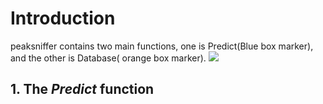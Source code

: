 # Introduction
peaksniffer contains two main functions, one is Predict(Blue box marker), and the other is Database( orange box marker).
<img  src="https://github.com/zhqu1148980644/peaksniffer/blob/master/public/peaksniffer_title.png" />

## 1. The *Predict* function
